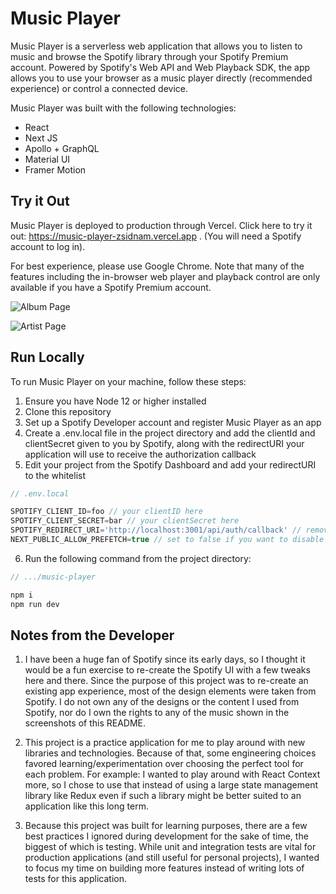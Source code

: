 # Music Player

Music Player is a serverless web application that allows you to listen to music and browse the Spotify library through your Spotify Premium account. Powered by Spotify's Web API and Web Playback SDK, the app allows you to use your browser as a music player directly (recommended experience) or control a connected device.

Music Player was built with the following technologies:

-   React
-   Next JS
-   Apollo + GraphQL
-   Material UI
-   Framer Motion

## Try it Out

Music Player is deployed to production through Vercel. Click here to try it out: https://music-player-zsidnam.vercel.app . (You will need a Spotify account to log in).

For best experience, please use Google Chrome. Note that many of the features including the in-browser web player and playback control are only available if you have a Spotify Premium account.

![Album Page](https://res.cloudinary.com/dtyq54zrf/image/upload/v1620950527/Music%20Player%20Album%202.png)

![Artist Page](https://res.cloudinary.com/dtyq54zrf/image/upload/v1620950525/Music%20Player%20Artist%201.png)

## Run Locally

To run Music Player on your machine, follow these steps:

1. Ensure you have Node 12 or higher installed
2. Clone this repository
3. Set up a Spotify Developer account and register Music Player as an app
4. Create a .env.local file in the project directory and add the clientId and clientSecret given to you by Spotify, along with the redirectURI your application will use to receive the authorization callback
5. Edit your project from the Spotify Dashboard and add your redirectURI to the whitelist

```javascript
// .env.local

SPOTIFY_CLIENT_ID=foo // your clientID here
SPOTIFY_CLIENT_SECRET=bar // your clientSecret here
SPOTIFY_REDIRECT_URI='http://localhost:3001/api/auth/callback' // remove quotes (used for markdown display only)
NEXT_PUBLIC_ALLOW_PREFETCH=true // set to false if you want to disable pre-fetching (substantially reducing Spotify API calls)
```

6. Run the following command from the project directory:

```javascript
// .../music-player

npm i
npm run dev
```

## Notes from the Developer

1. I have been a huge fan of Spotify since its early days, so I thought it would be a fun exercise to re-create the Spotify UI with a few tweaks here and there. Since the purpose of this project was to re-create an existing app experience, most of the design elements were taken from Spotify. I do not own any of the designs or the content I used from Spotify, nor do I own the rights to any of the music shown in the screenshots of this README.
2. This project is a practice application for me to play around with new libraries and technologies. Because of that, some engineering choices favored learning/experimentation over choosing the perfect tool for each problem. For example: I wanted to play around with React Context more, so I chose to use that instead of using a large state management library like Redux even if such a library might be better suited to an application like this long term.

3. Because this project was built for learning purposes, there are a few best practices I ignored during development for the sake of time, the biggest of which is testing. While unit and integration tests are vital for production applications (and still useful for personal projects), I wanted to focus my time on building more features instead of writing lots of tests for this application.
